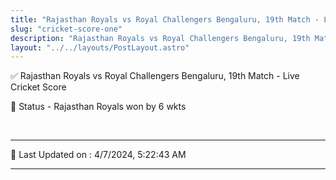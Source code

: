 ```yaml
---
title: "Rajasthan Royals vs Royal Challengers Bengaluru, 19th Match - Live Cricket Score"
slug: "cricket-score-one"
description: "Rajasthan Royals vs Royal Challengers Bengaluru, 19th Match - Live Cricket Score - Rajasthan Royals won by 6 wkts."
layout: "../../layouts/PostLayout.astro"
--- 
```


✅ Rajasthan Royals vs Royal Challengers Bengaluru, 19th Match - Live Cricket Score

📑 Status - Rajasthan Royals won by 6 wkts

<br />

***

📝 Last Updated on : 4/7/2024, 5:22:43 AM

***

